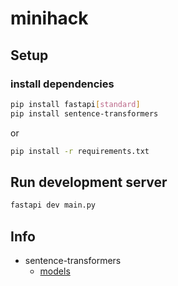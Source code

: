 # minihack

## Setup

### install dependencies

```bash
pip install fastapi[standard]
pip install sentence-transformers
```

or

```bash
pip install -r requirements.txt
```

## Run development server
```bash
fastapi dev main.py
```

## Info

- sentence-transformers
    - [models](https://www.sbert.net/docs/sentence_transformer/pretrained_models.html)
